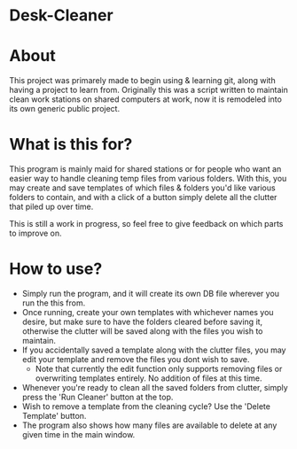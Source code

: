 # Desk-Cleaner

# About

This project was primarely made to begin using & learning git, along with having a project to learn from.
Originally this was a script written to maintain clean work stations on shared computers at work, now it 
is remodeled into its own generic public project.

# What is this for?

This program is mainly maid for shared stations or for people who want an easier way to handle cleaning temp files from various folders.
With this, you may create and save templates of which files & folders you'd like various folders to contain, and with a click of a button
simply delete all the clutter that piled up over time.

This is still a work in progress, so feel free to give feedback on which parts to improve on.

# How to use?

* Simply run the program, and it will create its own DB file wherever you run the this from.
* Once running, create your own templates with whichever names you desire, but make sure to have the folders cleared before saving it,
  otherwise the clutter will be saved along with the files you wish to maintain.
* If you accidentally saved a template along with the clutter files, you may edit your template and remove the files you dont wish to save.
    - Note that currently the edit function only supports removing files or overwriting templates entirely. No addition of files at this time.
* Whenever you're ready to clean all the saved folders from clutter, simply press the 'Run Cleaner' button at the top.
* Wish to remove a template from the cleaning cycle? Use the 'Delete Template' button.
* The program also shows how many files are available to delete at any given time in the main window.
